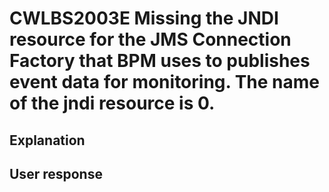 # CWLBS2003E Missing the JNDI resource for the JMS Connection Factory that BPM uses to publishes event data for monitoring.  The name of the jndi resource is 0.

## Explanation

## User response